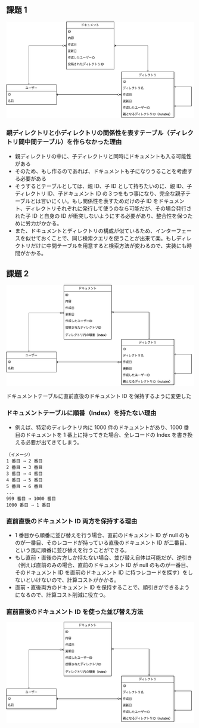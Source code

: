 ## 課題 1

![image](https://raw.githubusercontent.com/yuikoito/PrAhaChallenge/master/db/db-modeling-3/DB3%20Diagram%20task1.drawio.png)

### 親ディレクトリと小ディレクトリの関係性を表すテーブル（ディレクトリ間中間テーブル）を作らなかった理由

- 親ディレクトリの中に、子ディレクトリと同時にドキュメントも入る可能性がある
- そのため、もし作るのであれば、ドキュメントも子になりうることを考慮する必要がある
- そうするとテーブルとしては、親 ID、子 ID として持ちたいのに、親 ID、子ディレクトリ ID、子ドキュメント ID の３つをもつ事になり、完全な親子テーブルとは言いにくい。もし関係性を表すためだけの子 ID をドキュメント、ディレクトリそれぞれに発行して使うのなら可能だが、その場合発行された子 ID と自身の ID が衝突しないようにする必要があり、整合性を保つために労力がかかる。
- また、ドキュメントとディレクトリの構成が似ているため、インターフェースを似せておくことで、同じ検索クエリを使うことが出来て楽。もしディレクトリだけに中間テーブルを用意すると検索方法が変わるので、実装にも時間がかかる。

## 課題 2

![image](https://raw.githubusercontent.com/yuikoito/PrAhaChallenge/master/db/db-modeling-3/DB3%20Diagram%20task2.drawio.png)

ドキュメントテーブルに直前直後のドキュメント ID を保持するように変更した

### ドキュメントテーブルに順番（Index）を持たない理由

- 例えば、特定のディレクトリ内に 1000 件のドキュメントがあり、1000 番目のドキュメントを 1 番上に持ってきた場合、全レコードの Index を書き換える必要が出てきてしまう。

```
（イメージ）
1 番目 → 2 番目
2 番目 → 3 番目
3 番目 → 4 番目
4 番目 → 5 番目
5 番目 → 6 番目
...
999 番目 → 1000 番目
1000 番目 → 1 番目
```

### 直前直後のドキュメント ID 両方を保持する理由

- 1 番目から順番に並び替えを行う場合、直前のドキュメント ID が null のものが一番目、そのレコードが持っている直後のドキュメント ID が二番目、という風に順番に並び替えを行うことができる。
- もし直前・直後の片方しか持たない場合、並び替え自体は可能だが、逆引き（例えば直前のみの場合、直前のドキュメント ID が null のものが一番目、そのドキュメント ID を直前のドキュメント ID に持つレコードを探す）をしないといけないので、計算コストがかかる。
- 直前・直後両方のドキュメント ID を保持することで、順引きができるようになるので、計算コスト削減に役立つ。

### 直前直後のドキュメント ID を使った並び替え方法

![image](https://raw.githubusercontent.com/yuikoito/PrAhaChallenge/master/db/db-modeling-3/DB3%20Diagram%20task2-example.drawio.png)
